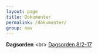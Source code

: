 ```yaml
---
layout: page
title: Dokumenter
permalink: /dokumenter/
group: nav
---
```


**Dagsorden** <br\> 
[Dagsorden 8/2-17](/docs/82-17-2.pdf)
